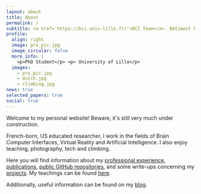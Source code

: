 ```yaml
---
layout: about
title: About
permalink: /
subtitle: <a href='https://bci.univ-lille.fr/'>BCI Team</a>. Bâtiment ESPRIT, Avenue Henri Poincaré, 59655 Villeneuve d'Ascq.
profile:
  align: right
  image: pro_pic.jpg
  image_circular: false
  more_info: |
    <p>PhD Student</p> <p> University of Lille</p>
  images:
    - pro_pic.jpg
    - dutch.jpg
    - climbing.jpg
news: true
selected_papers: true
social: true
---
```


Welcome to my personal website! Beware, it's still very much under construction.

French-born, US educated researcher, I work in the fields of Brain Computer Interfaces, Virtual Reality and Artificial Intelligence.
I also enjoy teaching, photography, tech and climbing.

Here you will find information about my [professional experience](/cv), [publications](/publications), [public GitHub repositories](/repositories), and some write-ups concerning my [projects](/projects).
My teachings can be found [here](/teaching).

Additionally, useful information can be found on my [blog](/blog).